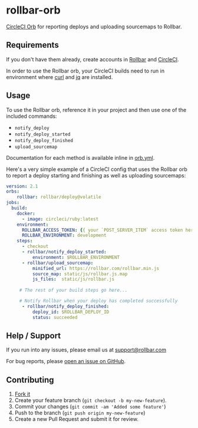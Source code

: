 # rollbar-orb
[CircleCI Orb](https://github.com/CircleCI-Public/config-preview-sdk/tree/master/docs) for reporting deploys and uploading sourcemaps to Rollbar.

## Requirements
If you don't have them already, create accounts in [Rollbar](https://rollbar.com/signup) and [CircleCI](https://circleci.com/signup/).

In order to use the Rollbar orb, your CircleCI builds need to run in environment where [curl](https://curl.haxx.se/) and [jq](https://stedolan.github.io/jq/) are installed.

## Usage

To use the Rollbar orb, reference it in your project and then use one of the included commands:
* `notify_deploy` 
* `notify_deploy_started`
* `notify_deploy_finished`
* `upload_sourcemap` 

Documentation for each method is available inline in [orb.yml](https://github.com/rollbar/rollbar-orb/blob/master/src/rollbar/orb.yml).

Here's a very simple example of a CircleCI config that uses the Rollbar orb to report a deploy starting and finishing as well as uploading sourcemaps:

```yaml
version: 2.1
orbs:
    rollbar: rollbar/deploy@volatile
jobs:
  build:
    docker:
      - image: circleci/ruby:latest
    environment:
      ROLLBAR_ACCESS_TOKEN: {{ your `POST_SERVER_ITEM` access token here}}
      ROLLBAR_ENVIRONMENT: development
    steps:
      - checkout
      - rollbar/notify_deploy_started:
          environment: $ROLLBAR_ENVIRONMENT
      - rollbar/upload_sourcemap:
          minified_url: https://rollbar.com/rollbar.min.js
          source_map: static/js/rollbar.js.map
          js_files:  static/js/rollbar.js
     
     # The rest of your build steps go here...

     # Notify Rollbar when your deploy has completed successfully
      - rollbar/notify_deploy_finished:
          deploy_id: $ROLLBAR_DEPLOY_ID
          status: succeeded
```

## Help / Support

If you run into any issues, please email us at [support@rollbar.com](mailto:support@rollbar.com)

For bug reports, please [open an issue on GitHub](https://github.com/rollbar/rollbar-orb/issues/new).


## Contributing

1. [Fork it](https://github.com/rollbar/rollbar-orb)
2. Create your feature branch (```git checkout -b my-new-feature```).
3. Commit your changes (```git commit -am 'Added some feature'```)
4. Push to the branch (```git push origin my-new-feature```)
5. Create a new Pull Request and submit it for review.

